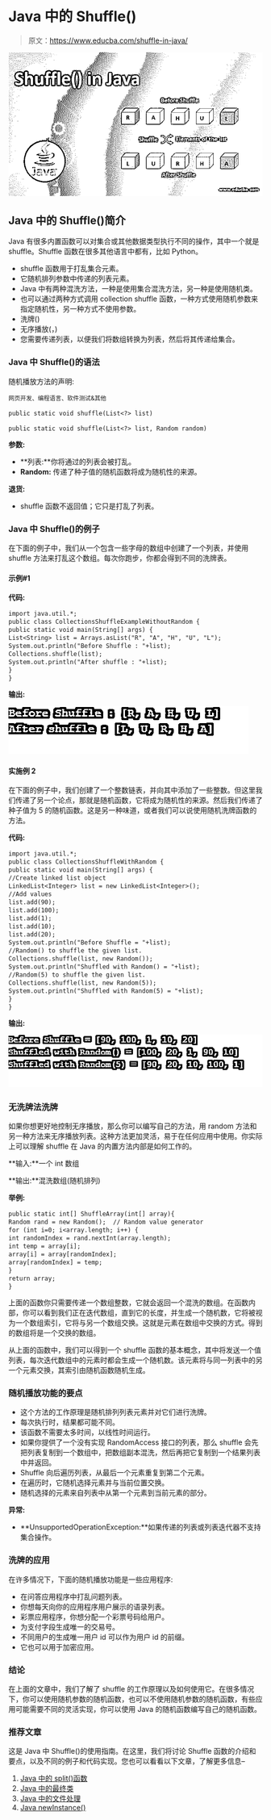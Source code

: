 # Java 中的 Shuffle()

> 原文：<https://www.educba.com/shuffle-in-java/>

![Shuffle() in Java](img/b9fdfdc80720a1d09a3c3dc11d5809b4.png)



## Java 中的 Shuffle()简介

Java 有很多内置函数可以对集合或其他数据类型执行不同的操作，其中一个就是 shuffle。Shuffle 函数在很多其他语言中都有，比如 Python。

*   shuffle 函数用于打乱集合元素。
*   它随机排列参数中传递的列表元素。
*   Java 中有两种混洗方法，一种是使用集合混洗方法，另一种是使用随机类。
*   也可以通过两种方式调用 collection shuffle 函数，一种方式使用随机参数来指定随机性，另一种方式不使用参数。
*   洗牌(<list>)</list>
*   无序播放(<list>，<random function="">)</random></list>
*   您需要传递列表，以便我们将数组转换为列表，然后将其传递给集合。

### Java 中 Shuffle()的语法

随机播放方法的声明:

<small>网页开发、编程语言、软件测试&其他</small>

```
public static void shuffle(List<?> list)
```

```
public static void shuffle(List<?> list, Random random)
```

**参数:**

*   **列表:**你将通过的列表会被打乱。
*   **Random:** 传递了种子值的随机函数将成为随机性的来源。

**退货:**

*   shuffle 函数不返回值；它只是打乱了列表。

### Java 中 Shuffle()的例子

在下面的例子中，我们从一个包含一些字母的数组中创建了一个列表，并使用 shuffle 方法来打乱这个数组。每次你跑步，你都会得到不同的洗牌表。

#### 示例#1

**代码:**

```
import java.util.*;
public class CollectionsShuffleExampleWithoutRandom {
public static void main(String[] args) {
List<String> list = Arrays.asList("R", "A", "H", "U", "L");
System.out.println("Before Shuffle : "+list);
Collections.shuffle(list);
System.out.println("After shuffle : "+list);
}
}
```

**输出:**

![Shuffle() in Java-1.1](img/13a0043e9ea744a8e35a94509e0dc93b.png)



#### 实施例 2

在下面的例子中，我们创建了一个整数链表，并向其中添加了一些整数。但这里我们传递了另一个论点，那就是随机函数，它将成为随机性的来源。然后我们传递了种子值为 5 的随机函数。这是另一种味道，或者我们可以说使用随机洗牌函数的方法。

**代码:**

```
import java.util.*;
public class CollectionsShuffleWithRandom {
public static void main(String[] args) {
//Create linked list object
LinkedList<Integer> list = new LinkedList<Integer>();
//Add values
list.add(90);
list.add(100);
list.add(1);
list.add(10);
list.add(20);
System.out.println("Before Shuffle = "+list);
//Random() to shuffle the given list.
Collections.shuffle(list, new Random());
System.out.println("Shuffled with Random() = "+list);
//Random(5) to shuffle the given list.
Collections.shuffle(list, new Random(5));
System.out.println("Shuffled with Random(5) = "+list);
}
}
```

**输出:**

![Shuffle() in Java-1.2](img/baaf977846a944f45ceba0c2fc257324.png)



### 无洗牌法洗牌

如果你想更好地控制无序播放，那么你可以编写自己的方法，用 random 方法和另一种方法来无序播放列表。这种方法更加灵活，易于在任何应用中使用。你实际上可以理解 shuffle 在 Java 的内置方法内部是如何工作的。

**输入:**一个 int 数组

**输出:**混洗数组(随机排列)

**举例:**

```
public static int[] ShuffleArray(int[] array){
Random rand = new Random();  // Random value generator
for (int i=0; i<array.length; i++) {
int randomIndex = rand.nextInt(array.length);
int temp = array[i];
array[i] = array[randomIndex];
array[randomIndex] = temp;
}
return array;
}
```

上面的函数你只需要传递一个数组整数，它就会返回一个混洗的数组。在函数内部，你可以看到我们正在迭代数组，直到它的长度，并生成一个随机数，它将被视为一个数组索引，它将与另一个数组交换。这就是元素在数组中交换的方式。得到的数组将是一个交换的数组。

从上面的函数中，我们可以得到一个 shuffle 函数的基本概念，其中将发送一个值列表，每次迭代数组中的元素时都会生成一个随机数。该元素将与同一列表中的另一个元素交换，其索引由随机函数随机生成。

### 随机播放功能的要点

*   这个方法的工作原理是随机排列列表元素并对它们进行洗牌。
*   每次执行时，结果都可能不同。
*   该函数不需要太多时间，以线性时间运行。
*   如果你提供了一个没有实现 RandomAccess 接口的列表，那么 shuffle 会先把列表复制到一个数组中，把数组副本混洗，然后再把它复制到一个结果列表中并返回。
*   Shuffle 向后遍历列表，从最后一个元素重复到第二个元素。
*   在遍历时，它随机选择元素并与当前位置交换。
*   随机选择的元素来自列表中从第一个元素到当前元素的部分。

**异常:**

*   **UnsupportedOperationException:**如果传递的列表或列表迭代器不支持集合操作。

### 洗牌的应用

在许多情况下，下面的随机播放功能是一些应用程序:

*   在问答应用程序中打乱问题列表。
*   你想每天向你的应用程序用户展示的语录列表。
*   彩票应用程序，你想分配一个彩票号码给用户。
*   为支付字段生成唯一的交易号。
*   不同用户的生成唯一用户 id 可以作为用户 id 的前缀。
*   它也可以用于加密应用。

### 结论

在上面的文章中，我们了解了 shuffle 的工作原理以及如何使用它。在很多情况下，你可以使用随机参数的随机函数，也可以不使用随机参数的随机函数，有些应用可能需要不同的灵活实现，你可以使用 Java 的随机函数编写自己的随机函数。

### 推荐文章

这是 Java 中 Shuffle()的使用指南。在这里，我们将讨论 Shuffle 函数的介绍和要点，以及不同的例子和代码实现。您也可以看看以下文章，了解更多信息–

1.  [Java 中的 split()函数](https://www.educba.com/split-function-in-java/)
2.  [Java 中的最终类](https://www.educba.com/final-class-in-java/)
3.  [Java 中的文件处理](https://www.educba.com/file-handling-in-java/)
4.  [Java newInstance()](https://www.educba.com/java-newinstance/)





